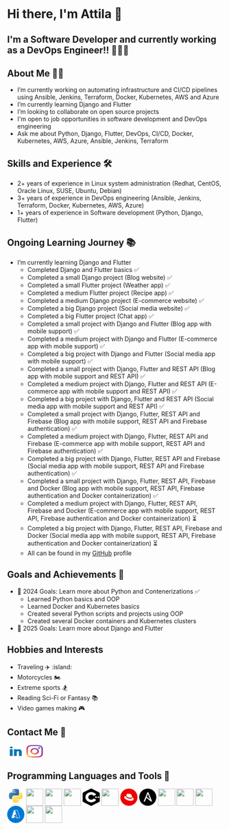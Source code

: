 # Hi there, I'm Attila 👋 

## I'm a Software Developer and currently working as a DevOps Engineer!! 🧑🏽‍💻

## About Me 👨🏽
- I’m currently working on automating infrastructure and CI/CD pipelines using Ansible, Jenkins, Terraform, Docker, Kubernetes, AWS and Azure
- I’m currently learning Django and Flutter
- I’m looking to collaborate on open source projects
- I'm open to job opportunities in software development and DevOps engineering
- Ask me about Python, Django, Flutter, DevOps, CI/CD, Docker, Kubernetes, AWS, Azure, Ansible, Jenkins, Terraform

## Skills and Experience 🛠️
- 2+ years of experience in Linux system administration (Redhat, CentOS, Oracle Linux, SUSE, Ubuntu, Debian)
- 3+ years of experience in DevOps engineering (Ansible, Jenkins, Terraform, Docker, Kubernetes, AWS, Azure)
- 1+ years of experience in Software development (Python, Django, Flutter)

## Ongoing Learning Journey 📚
- I’m currently learning Django and Flutter
    - Completed Django and Flutter basics ✅
    - Completed a small Django project (Blog website) ✅
    - Completed a small Flutter project (Weather app) ✅
    - Completed a medium Flutter project (Recipe app) ✅
    - Completed a medium Django project (E-commerce website) ✅
    - Completed a big Django project (Social media website) ✅
    - Completed a big Flutter project (Chat app) ✅
    - Completed a small project with Django and Flutter (Blog app with mobile support) ✅
    - Completed a medium project with Django and Flutter (E-commerce app with mobile support) ✅
    - Completed a big project with Django and Flutter (Social media app with mobile support) ✅
    - Completed a small project with Django, Flutter and REST API (Blog app with mobile support and REST API) ✅
    - Completed a medium project with Django, Flutter and REST API (E-commerce app with mobile support and REST API) ✅
    - Completed a big project with Django, Flutter and REST API (Social media app with mobile support and REST API) ✅
    - Completed a small project with Django, Flutter, REST API and Firebase (Blog app with mobile support, REST API and Firebase authentication) ✅
    - Completed a medium project with Django, Flutter, REST API and Firebase (E-commerce app with mobile support, REST API and Firebase authentication) ✅
    - Completed a big project with Django, Flutter, REST API and Firebase (Social media app with mobile support, REST API and Firebase authentication) ✅
    - Completed a small project with Django, Flutter, REST API, Firebase and Docker (Blog app with mobile support, REST API, Firebase authentication and Docker containerization) ✅
    - Completed a medium project with Django, Flutter, REST API, Firebase and Docker (E-commerce app with mobile support, REST API, Firebase authentication and Docker containerization) ⏳
    - Completed a big project with Django, Flutter, REST API, Firebase and Docker (Social media app with mobile support, REST API, Firebase authentication and Docker containerization) ⏳
    - All can be found in my [GitHub](www.github.com/gilaattila95) profile

## Goals and Achievements 🎯
- 🥅 2024 Goals: Learn more about Python and Contenerizations  ✅
    - Learned Python basics and OOP
    - Learned Docker and Kubernetes basics
    - Created several Python scripts and projects using OOP
    - Created several Docker containers and Kubernetes clusters
- 🥅 2025 Goals: Learn more about Django and Flutter 

## Hobbies and Interests 
- Traveling :airplane: :island:
- Motorcycles :motorcycle:
- Extreme sports :snowboarder:
- Reading Sci-Fi or Fantasy :books:
- Video games making :video_game:


## Contact Me 🔗

<a href="https://www.linkedin.com/in/attila-zoltan-gila/" target="blank"><img align="center" src="https://github.com/gilaattila95/icons/blob/35e9354ff6c91cd059f36e99cbea84c4d4ab575c/LinkedIn.svg" height="30" width="40" /></a>
<a href="https://instagram.com/gilucii" target="blank"><img align="center" src="https://github.com/gilaattila95/icons/blob/35e9354ff6c91cd059f36e99cbea84c4d4ab575c/Instagram.svg" height="30" width="40" /></a>

## Programming Languages and Tools 🧰

<!--- Python -->
<a href="https://www.python.org/" target="blank">
<img align="center" src="https://github.com/gilaattila95/icons/blob/35e9354ff6c91cd059f36e99cbea84c4d4ab575c/Python.svg" width="40" height="40" /></a> 
<!--- Django -->
<a href="https://www.djangoproject.com/" target="blank">
<img align="center" src="https://github.com/gilaattila95/icons/blob/99a6d36a32f56cd1660968276c2633a5398b1254/Django.svg" width="40" height="40" /></a>
<!--- Dart -->
<a href="https://dart.dev/" target="blank">
<img align="center" src="https://github.com/gilaattila95/icons/blob/99a6d36a32f56cd1660968276c2633a5398b1254/Dart.svg" width="40" height="40" /></a>
<!--- Flutter -->
<a href="https://flutter.dev/" target="blank">
<img align="center" src="https://github.com/gilaattila95/icons/blob/99a6d36a32f56cd1660968276c2633a5398b1254/Flutter.svg" width="40" height="40" /></a>
<!--- C++ -->
<a href="https://cplusplus.com/" target="blank">
<img align="center" src="https://github.com/gilaattila95/icons/blob/fac3da6dbaadfe62fdc22574b42fc343cf164374/C++.svg" width="40" height="40" /></a> 


<!--- Git -->
<a href="https://git-scm.com/" target="blank">
<img align="center" src="https://github.com/gilaattila95/icons/blob/99a6d36a32f56cd1660968276c2633a5398b1254/Git.svg" width="40" height="40" /></a>
<!--- Redhat -->
<a href="https://www.redhat.com/en" target="blank">
<img align="center" src="https://github.com/gilaattila95/icons/blob/35e9354ff6c91cd059f36e99cbea84c4d4ab575c/RedHat.svg" width="40" height="40" /></a> 
<!--- Ansible -->
<a href="https://www.ansible.com/" target="blank">
<img align="center" src="https://github.com/gilaattila95/icons/blob/bd27c545f312087c978d0872f3220daa6f10b8a5/Ansible.svg" width="40" height="40" /></a>
<!--- Jenkins -->
<a href="https://www.jenkins.io/" target="blank">
<img align="center" src="https://github.com/gilaattila95/icons/blob/99a6d36a32f56cd1660968276c2633a5398b1254/Jenkins.svg" width="40" height="40" /></a>
<!--- Terraform -->
<a href="https://www.terraform.io/" target="blank">
<img align="center" src="https://github.com/gilaattila95/icons/blob/99a6d36a32f56cd1660968276c2633a5398b1254/Terraform.svg" width="40" height="40" /></a>
<!--- AWS -->
<a href="https://aws.amazon.com/" target="blank">
<img align="center" src="https://github.com/gilaattila95/icons/blob/99a6d36a32f56cd1660968276c2633a5398b1254/AWS.svg" width="40" height="40" /></a>
<!--- Azure -->
<a href="https://azure.microsoft.com/" target="blank">
<img align="center" src="https://github.com/gilaattila95/icons/blob/73b1e1e813d38a59038c30778692c4e38fbf6fc8/Azure.svg" width="40" height="40" /></a>
<!--- Docker -->
<a href="https://www.docker.com/" target="blank">
<img align="center" src="https://github.com/gilaattila95/icons/blob/99a6d36a32f56cd1660968276c2633a5398b1254/Docker.svg" width="40" height="40" /></a>
<!--- Kubernetes -->
<a href="https://kubernetes.io/" target="blank">
<img align="center" src="https://github.com/gilaattila95/icons/blob/99a6d36a32f56cd1660968276c2633a5398b1254/Kubernetes.svg" width="40" height="40" /></a>